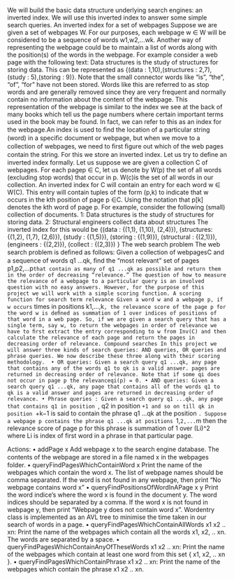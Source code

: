 We will build the basic data structure underlying search engines: an inverted index. We will use this inverted index to answer some simple search queries.
An inverted index for a set of webpages
Suppose we are given a set of webpages W. For our purposes, each webpage w ∈ W will be considered to be a sequence of words w1,w2,...wk. Another way of representing the webpage could be to maintain a list of words along with the position(s) of the words in the webpage. For example consider a web page with the following text:
Data structures is the study of structures for storing data.
This can be represented as {(data : 1,10),(structures : 2,7),(study : 5),(storing : 9)}. Note that the small connector words like “is”, “the”, “of”, “for” have not been stored. Words like this are referred to as stop words and are generally removed since they are very frequent and normally contain no information about the content of the webpage. This representation of the webpage is similar to the index we see at the back of many books which tell us the page numbers where certain important terms used in the book may be found. In fact, we can refer to this as an index for the webpage.An index is used to ﬁnd the location of a particular string (word) in a speciﬁc document or webpage, but when we move to a collection of webpages, we need to ﬁrst ﬁgure out which of the web pages contain the string. For this we store an inverted index. Let us try to deﬁne an inverted index formally. Let us suppose we are given a collection C of webpages. For each pagep ∈ C, let us denote by W(p) the set of all words (excluding stop words) that occur in p. W(c)is the set of all words in our collection.
An inverted index for C will contain an entry for each word w ∈ W(C). This entry will contain tuples of the form (p,k) to indicate that w occurs in the kth position of page p ∈C. Using the notation that p[k] denotes the kth word of page p. For example, consider the following (small) collection of documents.
1: Data structures is the study of structures for storing data. 2: Structural engineers collect data about structures
The inverted index for this would be
{(data : {(1,1), (1,10), (2,4)}), (structures: {(1,2), (1,7), (2,6)}), (study : {(1,5)}), (storing : {(1,9)}), (structural : {(2,1)}), (engineers : {(2,2)}), (collect : {(2,3)}) }
The web search problem
The web search problem is deﬁned as follows: Given a collection of webpagesC and a sequence of words q1 ...qk, ﬁnd the “most relevant” set of pages p1,p2,...p` that contain as many of q1 ...qk as possible and return them in the order of decreasing “relevance.”
The question of how to measure the relevance of a webpage to a particular query is an involved question with no easy answers. However, for the purpose of this project we will work with a simple scoring function.
A scoring function for search term relevance
Given a word w and a webpage p, if w occurs ` times in positions k1,...,k`, the relevance score of the page p for the word w is deﬁned as summation of 1 over indices of positions of that word in a web page. So, if we are given a search query that has a single term, say w, to return the webpages in order of relevance we have to ﬁrst extract the entry corresponding to w from Inv(C) and then calculate the relevance of each page and return the pages in decreasing order of relevance.
Compound searches
In this project we will answer three kinds of search queries: AND queries, OR queries and phrase queries. We now describe these three along with their scoring methodology. 
• OR queries: Given a search query q1 ...qk, any page that contains any of the words q1 to qk is a valid answer. pages are returned in decreasing order of relevance. Note that if some qi does not occur in page p the relevanceqi(p) = 0.
• AND queries: Given a search query q1 ...qk, any page that contains all of the words q1 to qk is a valid answer and pages are returned in decreasing order of relevance.
• Phrase queries : Given a search query q1 ...qk, any page that contains q1 in position `, q2 in position `+1 and so on till qk in position `+k−1 is said to contain the phrase q1 ...qk at the position `. Suppose a webpage p contains the phrase q1 ...qk at positions `1,`2,...`m then the relevance score of page p for this phrase is summation of 1 over (Li)^2 where Li is  index of first word in a phrase in that particular page.

Actions: 
• addPage x Add webpage x to the search engine database. The contents of the webpage are stored in a ﬁle named x in the webpages folder.
• queryFindPagesWhichContainWord x Print the name of the webpages which contain the word x. The list of webpage names should be comma separated. If the word is not found in any webpage, then print “No webpage contains word x” • queryFindPositionsOfWordInAPage x y Print the word indice’s where the word x is found in the document y. The word indices should be separated by a comma. If the word x is not found in webpage y, then print “Webpage y does not contain word x”.
Wordentry class is implemented as an AVL tree to minimise the time taken in our search of words in a page.
• queryFindPagesWhichContainAllWords x1 x2 .. xn: Print the name of the webpages which contain all the words x1, x2, .. xn. The words are separated by a space.
• queryFindPagesWhichContainAnyOfTheseWords x1 x2 .. xn: Print the name of the webpages which contain at least one word from this set { x1, x2, .. xn }. 
• queryFindPagesWhichContainPhrase x1 x2 .. xn: Print the name of the webpages which contain the phrase x1 x2 .. xn. 
